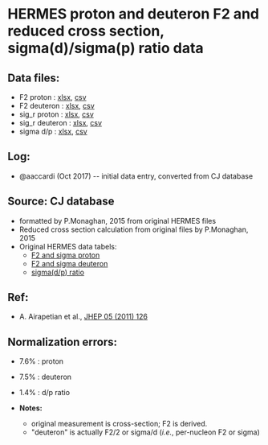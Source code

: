 # HERMES proton and deuteron F2 and reduced cross section, sigma(d)/sigma(p) ratio data

## Data files: 
  * F2    proton   : [xlsx](../data/JAM/10007.xlsx), [csv](../data/JAM/csv/10007.csv)     
  * F2    deuteron : [xlsx](../data/JAM/10008.xlsx), [csv](../data/JAM/csv/10008.csv) 
  * sig_r proton   : [xlsx](../data/JAM/10005.xlsx), [csv](../data/JAM/csv/10005.csv)
  * sig_r deuteron : [xlsx](../data/JAM/10006.xlsx), [csv](../data/JAM/csv/10006.csv)  
  * sigma d/p      : [xlsx](../data/JAM/10009.xlsx), [csv](../data/JAM/csv/10009.csv)
  
## Log:
  * @aaccardi (Oct 2017) -- initial data entry, converted from CJ database

## Source: CJ database
   * formatted by P.Monaghan, 2015 from original HERMES files
   * Reduced cross section calculation from original files by P.Monaghan, 2015 
   * Original HERMES data tabels:
     * [F2 and sigma proton](http://www-hermes.desy.de/cgi-bin2/serve-data.cgi?FILE=../pub/TRANS/F2-7.dat&S=final&B=F2)
     * [F2 and sigma deuteron](http://www-hermes.desy.de/cgi-bin2/serve-data.cgi?FILE=../pub/TRANS/F2-8.dat&S=final&B=F2)
     * [sigma(d/p) ratio](http://www-hermes.desy.de/cgi-bin2/serve-data.cgi?FILE=../pub/TRANS/F2-11.dat&S=final&B=F2)

## Ref:
  * A. Airapetian et al., [JHEP 05 (2011) 126](https://link.springer.com/article/10.1007/JHEP05(2011)126)

## Normalization errors: 
  * 7.6% : proton
  * 7.5% : deuteron
  * 1.4% : d/p ratio

* __Notes:__ 
  * original measurement is cross-section; F2 is derived.
  * "deuteron" is actually F2/2 or sigma/d (_i.e._, per-nucleon F2 or sigma)
